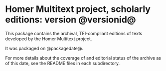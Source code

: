 # Homer Multitext project,  scholarly editions: version @versionid@ #

This package contains the archival, TEI-compliant editions of texts developed by the Homer Multitext project.

It was packaged on @packagedate@.

For more details about the coverage of and editorial status of the archive as of this date, see the README files in each subdirectory.

